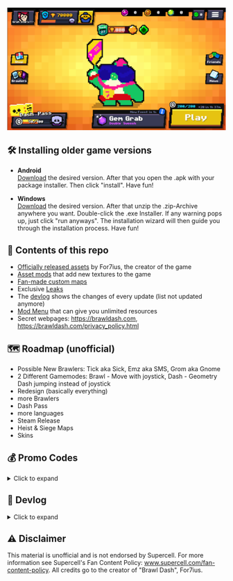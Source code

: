<p align="center">
  <img src="/image.png">
</p>

## 🛠️ Installing older game versions
- **Android** \
  [Download](/versions/android/) the desired version. After that you open the .apk with your package installer. Then click "install". Have fun!

- **Windows** \
  [Download](/versions/windows/) the desired version. After that unzip the .zip-Archive anywhere you want. Double-click the .exe Installer. If any warning pops up, just click "run anyways". The installation wizard will then guide you through the installation process. Have fun!

## 📝 Contents of this repo
- [Officially released assets](https://drive.google.com/file/d/15vg-USwDteXZNii1q0q4F_CDHNCjM2dB/view)   by For7ius, the creator of the game
- [Asset mods](/mods/) that add new textures to the game
- [Fan-made custom maps](/maps/)
- Exclusive [Leaks](/leaks/)
- The [devlog](/devlog.md) shows the changes of every update (list not updated anymore)
- [Mod Menu](/BD_ModMenu.lua) that can give you unlimited resources
- Secret webpages: https://brawldash.com, https://brawldash.com/privacy_policy.html

## 🗺️ Roadmap (unofficial)
- Possible New Brawlers:
Tick aka Sick, Emz aka SMS, Grom aka Gnome
- 2 Different Gamemodes:
Brawl - Move with joystick, Dash - Geometry Dash jumping instead of joystick
- Redesign (basically everything)
- more Brawlers
- Dash Pass
- more languages
- Steam Release 
- Heist & Siege Maps
- Skins

## 💰 Promo Codes
<details>
  <summary>Click to expand</summary>

You can redeem these in the "creator code" input box in the shop.
| Code         | Rewards             |
|--------------|---------------------|
| /edgar       | Sugar               |
| /coinz       | 2222 Coinz          |
| /boombox     | Brawlbox            |
| /22.02.2022  | 47 Gems             |
| /thatsnotbig | Bigbox              |
| /fiveitems   | Megabox             |
| /lol         | Prime Box           |
| /chase       | 1000 Token Doublers |
| /gimme       | 123 Star Tokens     |
| /home        | Megabox             |
| /down        | Megabox             |
| /bugs        | Megabox             |
| /dontbesalty | Megabox             |
| /only        | Megabox             |
| /bruh        | 69 Star Tokens      |
| /maker       | 10 Gems             |
| /spin        | Secret…             |
| /cherry      | Cherry              |
| /green       | 1000 Coinz          |
| /starr       | 2000 Coinz          |
| /whereprime  | Brawl, Big, Megabox |
| /sorry       | Some Stuff          |
| /!!          | Omegabox            |
| /what        | 100 Brawlboxes      |
| /lastcode    | Some Stuff          |

Other Codes
 
| Code         | Rewards             |
|--------------|---------------------|
| >console     | Enable Dev Console  |
| >frame       | Shows FPS           |
</details>


## 📝 Devlog
<details>
  <summary>Click to expand</summary>

<details>
  <summary><h3>V. 1.0 - Released on 8.8.2021</h3></summary>
- Old T-Buzz Game
</details>
<details>
  <summary><h3>V. 1.11. - Released on 22.2.2022</h3></summary>
- Game Rework „Brawl Dash"
- [https://youtube.com/watch?v=WUbZFaDATGA](https://youtube.com/watch?v=WUbZFaDATGA)
- (💲) Codes: /early /edgar
</details>
<details>
  <summary><h3>V.1.12. - Released on 28.2.2022</h3></summary>
- Improved Player hitbox & maps
- Fixed Ads
- Fixed visual & gameplay bugs
- Shop reset needs WiFi to avoid time travellers
- (💲) Codes: /coinz /22.02.2022 /boombox /thatsnotbig /fiveitems /lol /chase /gimme
</details>
<details>
  <summary><h3>V.1.13 - Released on 3.3.2022</h3></summary>
- Levels are improved, now easier
- (🔄) Balance Changes
  - Wax Damage 300-\>340 per shot, Doge Damage 500-\>560 per shot
  - Rock – now obstacles are set on fire if not destroyed
  - Martin projectile speed decreased by 33%
- New way to get gems in the shop by watching ads
- More Bug fixes and improvements
- (💲) Codes: /home and /down
</details>
<details>
<summary><h3>V.1.14 – Released on 6.3.2022</h3></summary>
- Levels load way faster now
- Optimized performance
- Input delay fix
- Level backgrounds are now pixelated
- Player hitbox fix
- Token Doubler behaviour fix
- (💲) Codes: /bugs
</details>
<details>
  <summary><h3>V.1.15 – Released on 11.3.2022</h3></summary>
- Better player initialization & physics rework
- Fixed progress not being saved sometimes
- Fixed Cold Spikes in T-Buzz not dealing damage
- Fixed Shield and Stun
- Fixed Dumber Star Power not working properly
- Fixed Attacks SFX when no ammo
- Auto Token regeneration capped at 200
- Fixed Map Maker undo when using delete selected function
- Smoother camera movement
- All levels are now easier
- Improved level sync
- Improved some textures
- Crash fixes & input delay
- T-Buzz Multiplier nerf (2-\>1,5)
- (🔄) Balance Changes
  - Wiper damage (2128-\>4256)
  - Wallet damage 35% -\> 50%, gadget rework: when activated, for the next 5s she will heal 80% of dealt damage, star power 50% -\> 100%
  - Wax Gadget now heals him full life
- Name Change: Thomas -\> Bill
- Ad Token increased (20-\>50)
- Ad Gem increased (1-\>3)
- 32bit support for PC
</details>
<details>
  <summary><h3>V.1.16 – Released on 12.3.2022</h3></summary>
- Fixed Tokens not being generated
- Fixed Brock´s HP
- Fixed Progress saving bugs
- Improved Audio Offset Setting
- Fixed Screen Tearing glitch on PC
</details>
<details>
  <summary><h3>V.1.17 – Released on 15.3.2022</h3></summary>
- Navigation & UI Rework
- Fixed very fast token generation
- Fixed restart bug
- Fixed and reset map gems (again :/)
- Fixed poison cloud damage with shield
- Fixed Brawler not being grounded sometimes
- Reset collected maps
- Less saturated Background
- Amber HP fix
</details>
<details>
  <summary><h3>V.1.18 – Released on 27.3.2022</h3></summary>
- Projectile System rework / optimization
- All missiles are slightly faster (+3 tiles per second)
- (🔄) Balance Changes
  - Butter Swing radius +18% (2,75-\>3,25)
  - Butter knockback friction rework
  - Wiper gadget pushback increase (1-\>4,5 tiles),
  - Wiper gadget now pierces and does 100dmg
  - Stuff unload between each attack ammo is faster
  - Stuff projectiles now set obstacles on fire
  - Stuff gadget rework: next 2 attacks will charge 1 ammo each if hit anything
  - Martin Reload speed -100% (1,2s -\> 2,4s)
  - Martin Attack Distance time -25% (0,6s -\> 0,45s)
  - Martin SP rework: now he charges home bar, if charged next shot 55% longer
  - Based SP radius -37,5% (2-\>1,25)
  - Brock Gadget Rocked size fix
- Fixed Map gems count, now it´s not required to complete level to get map gems
- Fixed Trophy visual bug after completing a level
- Fixed wrong ads behaviour
- Fixed being able to damage rope object
- Fixed Butter being able to double-jump after knocking back an obstacle
- Cherry´s rarity is now „Starting"
- Fixed Ball & Knockback physics
- Fixed Key input bug after kicking the ball
- Fixed gravity when pressing jump while entering spider mode
- Fixed Player not spawning
- Fixed Jump orb texture not being switched on gravity switch
- Fixed Sugar infinite Star Power shield
- Fixed data reset caused by corruption, now theres backup data saved when daily shop resets
- (💲) Code /early is now removed
- Shield is now transparent based on shielded amount
- Update Fly mode button icon
- HP damage / heal shows the sum of multiple hits / heals now
- Now clicking outside pause window doesnt continue the game
- Brawler nickname matches on voice lines now
- Added some missing content creators
- Less Background saturation
</details>
<details>
  <summary><h3>V.1.19 – Released on 5.4.2022</h3></summary>
- Now you can sort Brawlers by power / rarity / trophies
- New Brawler selection borders based on their rarity
- First name change is now free
- Reward system rework, now codes can contain multiple items
- Shop rework, now it´s more compact
- Avatar selection is now scrollable
- (🔄) Balance Changes:
  - Wiper damage+50% (3040-\>4560 at power 1)
  - Martin Star Power bug fix (being able to use SP without having it)
- Now Black areas on wider screens will now count as input for jump / attack / gadget
- Fixed All UI Buttons not working if pressed on the edge
- Fixed visual trophy count bug
- Fixed being able to bypass ad limit
- Fixed shop being with local time in v1.18
- Fixed being able to hit Ball in Brawl Ball
- Fixed Trophy road SFX stacking & replaying
- Fixed Box opening item text not glowing if containing Brawler / SP / Gadget
- Fixed some particles
- Fixed Butter knockback direction and strength
- Fixed projectile direction in tutorial
- Rendering, graphics, FPS improvements
- Height of Brawlers in description is now doubled
- Chromatic Brawlers now have epic drop rate
- Brawlers are now called Dashers in Selection with Nick setting On
- Default Audio Volume is slightly lower
- Added a few missing content creators
</details>
<details>
  <summary><h3>V.1.195 - Released on 9.4.2022</h3></summary>
- Fixed Map maker not opening
- Fixed Brawler and avatar resetting to Shelly
- Fixed certain part of jump(left) area not working when you heal/take damage
- Fixed sorting by least trophies
- Fixed Powercube not increasing damage in T-Buzz
- Fixed jump/attack/gadget buttons’ color not changing with object colors (esp in tbuzz dark mode & map maker)
- Fixed Not being able to change the ground in map maker
- Fixed Navigation buttons appearing when selecting map maker level in menu
- Fixed being able to play/edit the selected map maker level after deleting it, which was creating new empty one on play
- Fixed Ad limit not reseting every day
- Fixed Token Ad limit
</details>
<details>
  <summary><h3>V.1.196 - Released on 11.4.2022</h3></summary>
- Fix game crash when playing with Colt in T-Buzz mode
</details>
<details>
  <summary><h3>V.1.199 - Released on 3.6.2022</h3></summary>
- Fix Colt reload speed
- Fix Buzz Star Power not working on spikes
- Added missing content creators
- (💲) Codes: /updateplz
</details>
<details>
  <summary><h3>V.1.2 - Released on 31.7.2023</h3></summary>
- New Brawlers: Nitro, Crazy, Dinosaur, Bro, El Pro, Drunk, Disco, Rick, Speak
- New rarities: Rare and Ok
- Added gears that unlock at power level 10
- Added gear: Auto Heal
- Added Practice mode
- Added hard difficulty for every level
- Added Omega Box
- New brawler/ability guarantee system
- Patch notes are now available in the "news" section in-game
- Added theme editor
- Polished pixel art style of EVERYTHING
- Brawlers are now called dashers
- Support for russian language
- Matchmaking 50% faster
- New dasher selection power level and abilites display
- Added level progress display in main menu
- Increased tokens gained from ads (50->100)
- Daily ads limit increased to 47 from 30
- Decreased gem price for brawlers in daily deals
- Other optimizations
- Keyboard shortcuts for map maker on PC, see https://bit.ly/bdmakerkeys
- Added average frame rate and console windows (activate with >frame and >console)
- Fixed game loading as map maker
- Fixed map maker not getting claimed from trophy road
- Fixed some SFX and typos
- Fixed rare wrong calculation of front damage
- Fixed inconsistent order of obstacles taking damage after being hit to the dasher at the same time
- Fixed mechanics of fall/down orb with fly mode
- Fixed being able to start the attack with keyboard on PC when paused
- Projectiles/attacks/timings are more consistent
- Fixed Melee bot in bounty sometimes not respawning
- Fixed Jump pads being allowed to be mirrored on x-axis in map maker
- (🔄) Balance Changes:
  - Width decreased for all dashers
  - Edgar rework:
    - Main Attack is replaced with 2 Melee scarf hits which also heals on hit
    - Gadget is replaced with a very high jump which is also possible to activate in the air
    - Star power is replaced with increased the heal fron normal attacks.
  - Shelly Rework
    - Gadget (Clay Pigeons) is replaced with Super Attack
    - Starr (Super Attack) is replaced with Band Aid, healing Shelly for 2000hp if health falls below 40%, every 15s
    - Also Shelly normal attack range is increased
  - Edgar Height increased (5'4 -> 5'8)
  - Now Buzz's Super Star Power only works at full ammo.
  - Object Knockback Rework! (Mainly affects Bibi)
    Knocked back ob jects now do not physically interact with each other and other obstacles. This also including the ground, and they just fall down.
    This is mainly done for optimization and to avoid changing the level in unintended ways. Ball object still does interact with obstacles
  - Piper Damage 4560 -> 3040
  - Health of Bomb Reduced (540 -> 240)
  - Damage of Bomb Incerased (3000 -> 3020)
  - Health of all Cactus Spikes Reduced, Single (2040 -> 720), Double (2440 -> 1040), Triple (2720-> 1280)
  - Other Small Health/Damage Changes according to Brawl Stars values for Edgar, Shelly, Bibi, Buzz, Max, Ruffs, 8Bit, Mortis and Stu
- For7 ID - New Save System! Save your progress with your email and sync
accross many devices! Sign up with your email and verify it to start!
Note: Saving custon levels is temporarily disabled. This feature is
work in progress. It is part of major update coming soon.
- (💲) Codes: /lastcode
</details>
<details>
  <summary><h3>V.1.203 - Released on 7.8.2023</h3></summary>
- Nerfed "Auto Heal" gear. Now it heals based on max health of the dasher WITHOUT including any power cube max health bonus, as if the dasher has no power cubes and health bonus from it (mainly affects T-Buzz)
- Fixed Brawler Voiceline when purchasing a gear while having different brawler selected
- Fixed a certain code working incorrectly (Editor's note: /what could be used infinite amount of times)
- Fixed Nickname of some brawlers
- Fixed some typos and incorrect names
- Renamed For7 ID to Dash ID
- Added Invite to Discord Server in News Section
- Nerfed the Box rarity obtained through "subscribing" from Prime to Mega (sorry I think it was too much)
- Fixed not being able to create new map maker levels after deleting some after reaching Map Maker Limit.
- Increased Map Maker Limit to 47
- Improved some maps to work consistently with all brawlers with different heights
- Fixed Spike not dying
- Fix/Nerfed Wax Gadget (it will now heal up to current and an extra 1000 health)
- Nerfed Nita's Star Power, now it will only work every 7 seconds.
- Fixed Split Attack not working properly (Spike attack, Spike gadget & Rico gadget)
- Fixed Spike Star Power working by default without owning it
- Fixed Auto Heal not working & resetting properly on some brawlers (Amber & Bibi)
- Fixed Intro/Splash Screen
- Other small changes and improvements
</details>
<details>
  <summary><h3>V.1.301 - Released on 22.12.2023</h3></summary>
- Share Map Maker levels online and play other's levels (Dash ID required)
- Dashers can now crouch
- Improved Control and user interface
- Added wings for dashers when they are in fly mode
- Added weekly megabox and bigbox ads in the shop
- A lot of obstacles got their health decreased
- You can now skip the tutorial
- Dash ID now saves custom map maker levels as well
- Fixed Bibi's attack using 2 ammo
- Fixed Shelly's gadget not working when pressed before normal attack is finished
- Fixed 4th ammo visual display
- Fixed health and damage bugs in heist and siege modifiers
- Fixed being able to play duo difficulty when it's locked
- Fixed Map maker crashes
</details>
</details>


## ⚠️ Disclaimer
This material is unofficial and is not endorsed by Supercell. For more information see Supercell's Fan Content Policy: www.supercell.com/fan-content-policy.
All credits go to the creator of "Brawl Dash", For7ius.
